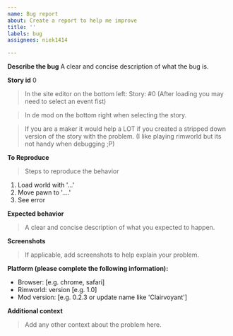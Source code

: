 ```yaml
---
name: Bug report
about: Create a report to help me improve
title: ''
labels: bug
assignees: niek1414

---
```


**Describe the bug**
A clear and concise description of what the bug is.

**Story id**
0
> In the site editor on the bottom left:
Story: #0 (After loading you may need to select an event fist)

> In de mod on the bottom right when selecting the story.

> If you are a maker it would help a LOT if you created a stripped down version of the story with the problem. (I like playing rimworld but its not handy when debugging ;P)

**To Reproduce**
> Steps to reproduce the behavior
1. Load world with '...'
2. Move pawn to '....'
3. See error

**Expected behavior**
> A clear and concise description of what you expected to happen.

**Screenshots**
> If applicable, add screenshots to help explain your problem.

**Platform (please complete the following information):**
 - Browser: [e.g. chrome, safari]
 - Rimworld: version [e.g. 1.0]
 - Mod version: [e.g. 0.2.3 or update name like 'Clairvoyant']

**Additional context**
> Add any other context about the problem here.
